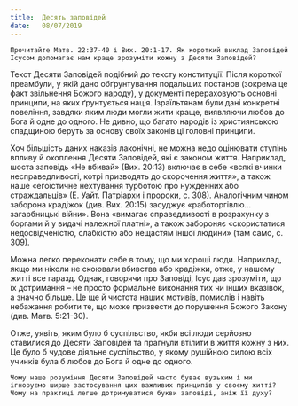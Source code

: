 ```yaml
---
title:  Десять заповідей
date:   08/07/2019
---
```


`Прочитайте Матв. 22:37-40 і Вих. 20:1-17. Як короткий виклад Заповідей Ісусом допомагає нам краще зрозуміти кожну з Десяти Заповідей?`

Текст Десяти Заповідей подібний до тексту конституції. Після короткої преамбули, у якій дано обґрунтування подальших постанов (зокрема це факт звільнення Божого народу), у документі перераховують основні принципи, на яких ґрунтується нація. Ізраїльтянам були дані конкретні повеління, завдяки яким люди могли жити краще, виявляючи любов до Бога й одне до одного. Не дивно, що багато народів із християнською спадщиною беруть за основу своїх законів ці головні принципи.

Хоч більшість даних наказів лаконічні, не можна недо­ оцінювати ступінь впливу й охоплення Десяти Заповідей, які є законом життя. Наприклад, шоста заповідь «Не вбивай» (Вих. 20:13) включає в себе «всякі вчинки несправедливості, котрі призводять до скорочення життя», а також наше «егоїстичне нехтування турботою про нужденних або страждальців» (Е. Уайт. Патріархи і пророки, с. 308). Аналогічним чином заборона крадіжок (див. Вих. 20:15) засуджує «работоргівлю… загарбницькі війни». Вона «вимагає справедливості в розрахунку з боргами й у видачі належної платні», а також забороняє «скористатися недосвідченістю, слабкістю або нещастям іншої людини» (там само, с. 309).

Можна легко переконати себе в тому, що ми хороші люди. Наприклад, якщо ми ніколи не скоювали вбивства або крадіжки, отже, у нашому житті все гаразд. Однак, говорячи про Заповіді, Ісус дав зрозуміти, що їх дотримання – не просто формальне виконання тих чи інших вказівок, а значно більше. Це ще й чистота наших мотивів, помислів і навіть небажання робити те, що може призвести до порушення Божого Закону (див. Матв. 5:21-30).

Отже, уявіть, яким було б суспільство, якби всі люди серйозно ставилися до Десяти Заповідей та прагнули втілити в життя кожну з них. Це було б чудове діяльне суспільство, у якому рушійною силою всіх учинків була б любов до Бога й одне до одного.

`Чому наше розуміння Десяти Заповідей часто буває вузьким і ми ігноруємо ширше застосування цих важливих принципів у своєму житті? Чому на практиці легше дотримуватися букви заповіді, аніж її духу?`
